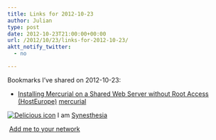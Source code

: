 ```yaml
---
title: Links for 2012-10-23
author: Julian
type: post
date: 2012-10-23T21:00:00+00:00
url: /2012/10/23/links-for-2012-10-23/
aktt_notify_twitter:
  - no

---
```

Bookmarks I&#8217;ve shared on 2012-10-23:

  * [Installing Mercurial on a Shared Web Server without Root Access (HostEurope)][1] 
    [mercurial][2] </li> </ul> 
    
    <p class="deliciouslink">
      <a href="https://del.icio.us/synesthesia" title="See all my bookmarks on del.icio.us"><img src="https://www.synesthesia.co.uk/images/deliciousicon.jpg" alt="Delicious icon" /></a>&nbsp;I am <a href="https://del.icio.us/synesthesia" title="See all my bookmarks on del.icio.us">Synesthesia</a>
    </p>
    
    <p class="deliciouslink">
      <a href="https://del.icio.us/network?add=synesthesia" title="Add me to your del.icio.us network"><img src="https://www.synesthesia.co.uk/images/add.gif" alt="" /></a>&nbsp;<a href="https://del.icio.us/network?add=synesthesia" title="Add me to your del.icio.us network">Add me to your network</a>
    </p>

 [1]: https://blog.tlensing.org/2010/04/12/installing-mercurial-on-a-shared-web-server-without-root-access-hosteurope/
 [2]: https://www.delicious.com/synesthesia/mercurial